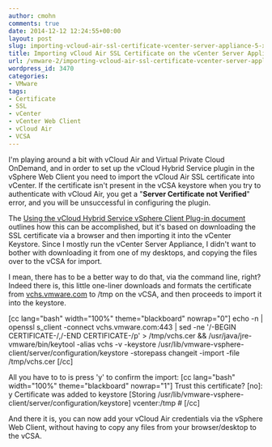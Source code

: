 ```yaml
---
author: cmohn
comments: true
date: 2014-12-12 12:24:55+00:00
layout: post
slug: importing-vcloud-air-ssl-certificate-vcenter-server-appliance-5-x
title: Importing vCloud Air SSL Certificate on the vCenter Server Appliance 5.x
url: /vmware-2/importing-vcloud-air-ssl-certificate-vcenter-server-appliance-5-x/
wordpress_id: 3470
categories:
- VMware
tags:
- Certificate
- SSL
- vCenter
- vCenter Web Client
- vCloud Air
- VCSA
---
```


I'm playing around a bit with vCloud Air and Virtual Private Cloud OnDemand, and in order to set up the vCloud Hybrid Service plugin in the vSphere Web Client you need to import the vCloud Air SSL certificate into vCenter. If the certificate isn't present in the vCSA keystore when you try to authenticate with vCloud Air, you get a "**Server Certificate not Verified**" error, and you will be unsuccessful in configuring the plugin.

The [Using the vCloud Hybrid Service vSphere Client Plug-in document](http://pubs.vmware.com/vchsplugin-10/topic/com.vmware.ICbase/PDF/vchs_plugin_using.pdf) outlines how this can be accomplished, but it's based on downloading the SSL certificate via a browser and then importing it into the vCenter Keystore. Since I mostly run the vCenter Server Appliance, I didn't want to bother with downloading it from one of my desktops, and copying the files over to the vCSA for import.

I mean, there has to be a better way to do that, via the command line, right? Indeed there is, this little one-liner downloads and formats the certificate from [vchs.vmware.com](http://vchs.vmware.com) to /tmp on the vCSA, and then proceeds to import it into the keystore.



[cc lang="bash" width="100%" theme="blackboard" nowrap="0"]
echo -n | openssl s_client -connect vchs.vmware.com:443 | sed -ne '/-BEGIN CERTIFICATE-/,/-END CERTIFICATE-/p' > /tmp/vchs.cer && /usr/java/jre-vmware/bin/keytool -alias vchs -v -keystore /usr/lib/vmware-vsphere-client/server/configuration/keystore -storepass changeit -import -file /tmp/vchs.cer
[/cc]

All you have to to is press 'y' to confirm the import:
[cc lang="bash" width="100%" theme="blackboard" nowrap="1"]
Trust this certificate? [no]: y
Certificate was added to keystore
[Storing /usr/lib/vmware-vsphere-client/server/configuration/keystore]
vcenter:/tmp #
[/cc]

And there it is, you can now add your vCloud Air credentials via the vSphere Web Client, without having to copy any files from your browser/desktop to the vCSA.
